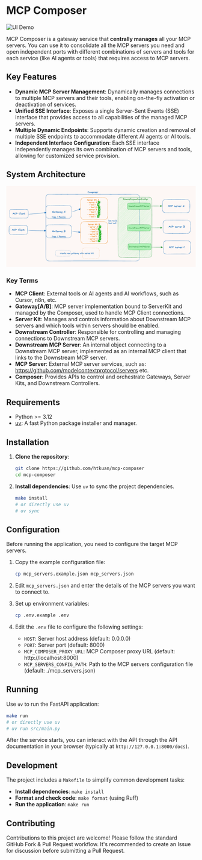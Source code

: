 # MCP Composer

![UI Demo](./images/ui.gif)

MCP Composer is a gateway service that **centrally manages** all your MCP servers. You can use it to consolidate all the MCP servers you need and open independent ports with different combinations of servers and tools for each service (like AI agents or tools) that requires access to MCP servers.

## Key Features

*   **Dynamic MCP Server Management**: Dynamically manages connections to multiple MCP servers and their tools, enabling on-the-fly activation or deactivation of services.
*   **Unified SSE Interface**: Exposes a single Server-Sent Events (SSE) interface that provides access to all capabilities of the managed MCP servers.
*   **Multiple Dynamic Endpoints**: Supports dynamic creation and removal of multiple SSE endpoints to accommodate different AI agents or AI tools.
*   **Independent Interface Configuration**: Each SSE interface independently manages its own combination of MCP servers and tools, allowing for customized service provision.

## System Architecture

![MCP Composer Architecture Diagram](./images/architecture.png)

### Key Terms

* **MCP Client**: External tools or AI agents and AI workflows, such as Cursor, n8n, etc.
* **Gateway[A/B]**: MCP server implementation bound to ServerKit and managed by the Composer, used to handle MCP Client connections.
* **Server Kit**: Manages and controls information about Downstream MCP servers and which tools within servers should be enabled.
* **Downstream Controller**: Responsible for controlling and managing connections to Downstream MCP servers.
* **Downstream MCP Server**: An internal object connecting to a Downstream MCP server, implemented as an internal MCP client that links to the Downstream MCP server.
* **MCP Server**: External MCP server services, such as: https://github.com/modelcontextprotocol/servers etc.
* **Composer**: Provides APIs to control and orchestrate Gateways, Server Kits, and Downstream Controllers.

## Requirements

*   Python >= 3.12
*   [uv](https://github.com/astral-sh/uv): A fast Python package installer and manager.

## Installation

1.  **Clone the repository**:
    ```bash
    git clone https://github.com/htkuan/mcp-composer
    cd mcp-composer
    ```

2.  **Install dependencies**:
    Use `uv` to sync the project dependencies.
    ```bash
    make install
    # or directly use uv
    # uv sync
    ```

## Configuration

Before running the application, you need to configure the target MCP servers.

1.  Copy the example configuration file:
    ```bash
    cp mcp_servers.example.json mcp_servers.json
    ```
2.  Edit `mcp_servers.json` and enter the details of the MCP servers you want to connect to.

3.  Set up environment variables:
    ```bash
    cp .env.example .env
    ```
4.  Edit the `.env` file to configure the following settings:
    - `HOST`: Server host address (default: 0.0.0.0)
    - `PORT`: Server port (default: 8000)
    - `MCP_COMPOSER_PROXY_URL`: MCP Composer proxy URL (default: http://localhost:8000)
    - `MCP_SERVERS_CONFIG_PATH`: Path to the MCP servers configuration file (default: ./mcp_servers.json)

## Running

Use `uv` to run the FastAPI application:

```bash
make run
# or directly use uv
# uv run src/main.py
```

After the service starts, you can interact with the API through the API documentation in your browser (typically at `http://127.0.0.1:8000/docs`).

## Development

The project includes a `Makefile` to simplify common development tasks:

*   **Install dependencies**: `make install`
*   **Format and check code**: `make format` (using Ruff)
*   **Run the application**: `make run`

## Contributing

Contributions to this project are welcome! Please follow the standard GitHub Fork & Pull Request workflow. It's recommended to create an Issue for discussion before submitting a Pull Request.
